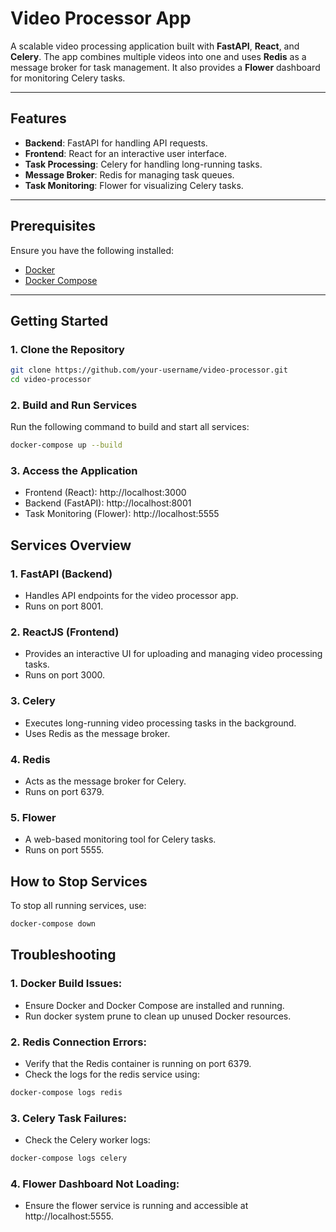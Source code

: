# Video Processor App

A scalable video processing application built with **FastAPI**, **React**, and **Celery**. The app combines multiple videos into one and uses **Redis** as a message broker for task management. It also provides a **Flower** dashboard for monitoring Celery tasks.


---

## Features

- **Backend**: FastAPI for handling API requests.
- **Frontend**: React for an interactive user interface.
- **Task Processing**: Celery for handling long-running tasks.
- **Message Broker**: Redis for managing task queues.
- **Task Monitoring**: Flower for visualizing Celery tasks.

---

## Prerequisites

Ensure you have the following installed:
- [Docker](https://www.docker.com/)
- [Docker Compose](https://docs.docker.com/compose/)

---

## Getting Started

### 1. Clone the Repository
```bash
git clone https://github.com/your-username/video-processor.git
cd video-processor 
```

### 2. Build and Run Services

Run the following command to build and start all services:

```bash
docker-compose up --build
```

### 3. Access the Application
- Frontend (React): http://localhost:3000
- Backend (FastAPI): http://localhost:8001
- Task Monitoring (Flower): http://localhost:5555


## Services Overview
### 1. FastAPI (Backend)
- Handles API endpoints for the video processor app.
- Runs on port 8001.

### 2. ReactJS (Frontend)
- Provides an interactive UI for uploading and managing video processing tasks.
- Runs on port 3000.

### 3. Celery
- Executes long-running video processing tasks in the background.
- Uses Redis as the message broker.

### 4. Redis
- Acts as the message broker for Celery.
- Runs on port 6379.

### 5. Flower
- A web-based monitoring tool for Celery tasks.
- Runs on port 5555.


## How to Stop Services
To stop all running services, use:

```bash
docker-compose down
```

## Troubleshooting

### 1. Docker Build Issues:

- Ensure Docker and Docker Compose are installed and running.
- Run docker system prune to clean up unused Docker resources.

### 2. Redis Connection Errors:

- Verify that the Redis container is running on port 6379.
- Check the logs for the redis service using:
```bash
docker-compose logs redis
```

### 3. Celery Task Failures:

- Check the Celery worker logs:
```bash
docker-compose logs celery
```

### 4. Flower Dashboard Not Loading:
- Ensure the flower service is running and accessible at http://localhost:5555.